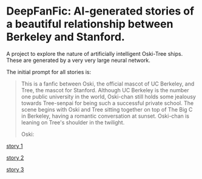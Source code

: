 # DeepFanFic: AI-generated stories of a beautiful relationship between Berkeley and Stanford.

A project to explore the nature of artificially intelligent Oski-Tree ships. These are generated by a very very large neural network.

The initial prompt for all stories is:


> This is a fanfic between Oski, the official mascot of UC Berkeley, and Tree, the mascot for Stanford. Although UC Berkeley is the number one public university in the world, Oski-chan still holds some jealousy towards Tree-senpai for being such a successful private school. The scene begins with Oski and Tree sitting together on top of The Big C in Berkeley, having a romantic conversation at sunset. Oski-chan is leaning on Tree's shoulder in the twilight.
>
> Oski:


[story 1](stories/1.txt)

[story 2](stories/2.txt)

[story 3](stories/3.txt)
